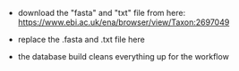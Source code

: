 * download the "fasta" and "txt" file from here:
https://www.ebi.ac.uk/ena/browser/view/Taxon:2697049

* replace the .fasta and .txt file here
* the database build cleans everything up for the workflow